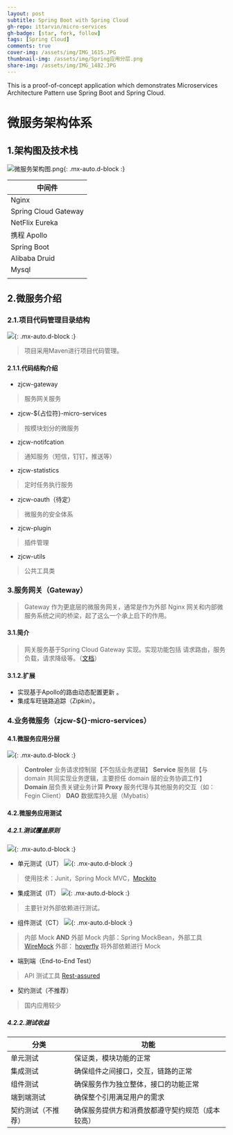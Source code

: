 ```yaml
---
layout: post
subtitle: Spring Boot with Spring Cloud
gh-repo: ittarvin/micro-services
gh-badge: [star, fork, follow]
tags: [Spring Cloud]
comments: true
cover-img: /assets/img/IMG_1615.JPG
thumbnail-img: /assets/img/Spring应用分层.png
share-img: /assets/img/IMG_1482.JPG
---
```

This is a proof-of-concept application which demonstrates Microservices Architecture Pattern use Spring Boot and Spring Cloud.

# 微服务架构体系
## 1.架构图及技术栈
![微服务架构图.png](/assets/img/微服务架构图.png){: .mx-auto.d-block :}

| 中间件 |
| --- | 
|  Nginx|  
|  Spring Cloud Gateway|  
|  NetFlix Eureka|  
|  携程 Apollo|  
|  Spring Boot|  
|  Alibaba Druid|  
|  Mysql|  
|  |  

## 2.微服务介绍
### 2.1.项目代码管理目录结构
![](/assets/img/59145CF4-D2FF-49ff-84F2-3AC4C76695E3.png){: .mx-auto.d-block :}

> 项目采用Maven进行项目代码管理。

#### 2.1.1.代码结构介绍

- zjcw-gateway
>服务网关服务
- zjcw-${占位符}-micro-services
> 按模块划分的微服务
- zjcw-notifcation
>通知服务（短信，钉钉，推送等）
- zjcw-statistics
> 定时任务执行服务
- zjcw-oauth（待定）
> 微服务的安全体系
- zjcw-plugin
> 插件管理
- zjcw-utils
> 公共工具类


### 3.服务网关（Gateway）
>Gateway 作为更底层的微服务网关，通常是作为外部 Nginx 网关和内部微服务系统之间的桥梁，起了这么一个承上启下的作用。

#### 3.1.简介
>网关服务基于Spring Cloud Gateway 实现。实现功能包括 请求路由，服务负载，请求降级等。（[文档](https://spring.io/projects/spring-cloud-gateway)）


#### 3.1.2.扩展
- 实现基于Apollo的路由动态配置更新 。
- 集成车旺链路追踪（Zipkin）。

### 4.业务微服务（zjcw-${}-micro-services）
#### 4.1.微服务应用分层
![](/assets/img/Spring应用分层.png){: .mx-auto.d-block :}
> **Controler** 业务请求控制层【不包括业务逻辑】
> **Service**  服务层【与 domain 共同实现业务逻辑，主要担任 domain 层的业务协调工作】
> **Domain** 层负责关键业务计算
> **Proxy** 服务代理与其他服务的交互（如：Fegin Client）
> **DAO** 数据库持久层（Mybatis）

#### 4.2.微服务应用测试

##### 4.2.1.测试覆盖原则

![](/assets/img/测试金字塔.png){: .mx-auto.d-block :}

- 单元测试（UT）
  ![](/assets/img/单元测试.png){: .mx-auto.d-block :}
> 使用技术：Junit，Spring Mock MVC，[Mpckito](https://site.mockito.org)
- 集成测试（IT）
  ![](/assets/img/集成测试.png){: .mx-auto.d-block :}
> 主要针对外部依赖进行测试。
- 组件测试（CT）
  ![](/assets/img/组件测试.png){: .mx-auto.d-block :}
>  内部 Mock **AND** 外部 Mock
>  内部：Spring MockBean，外部工具 [WireMock](http://wiremock.org)
>  外部： [hoverfly](https://hoverfly.io)
>  将外部依赖进行 Mock
- 端到端（End-to-End Test）
> API 测试工具 [Rest-assured](http://rest-assured.io)
- 契约测试（不推荐）
> 国内应用较少

##### 4.2.2.测试收益

| 分类 |功能  |
| --- | --- |
| 单元测试 | 保证类，模块功能的正常 |
| 集成测试 | 确保组件之间接口，交互，链路的正常 |
| 组件测试 | 确保服务作为独立整体，接口的功能正常 |
| 端到端测试 | 确保整个引用满足用户的需求 |
| 契约测试（不推荐） | 确保服务提供方和消费放都遵守契约规范（成本较高） |

